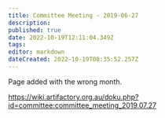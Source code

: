 ```yaml
---
title: Committee Meeting - 2019-06-27
description: 
published: true
date: 2022-10-19T12:11:04.349Z
tags: 
editor: markdown
dateCreated: 2022-10-19T08:35:52.257Z
---
```


Page added with the wrong month.

<https://wiki.artifactory.org.au/doku.php?id=committee:committee_meeting_2019.07.27>
